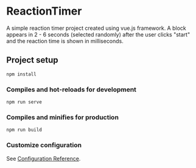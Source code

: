 # ReactionTimer
A simple reaction timer project created using vue.js framework. A block appears in 2 - 6 seconds (selected randomly) after the user clicks "start" and the reaction time is shown in milliseconds.

## Project setup
```
npm install
```

### Compiles and hot-reloads for development
```
npm run serve
```

### Compiles and minifies for production
```
npm run build
```

### Customize configuration
See [Configuration Reference](https://cli.vuejs.org/config/).
